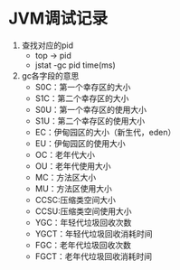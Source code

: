 # JVM调试记录

1. 查找对应的pid
   - top -> pid
   - jstat  -gc pid time(ms)
2. gc各字段的意思
   - S0C：第一个幸存区的大小
   - S1C：第二个幸存区的大小
   - S0U：第一个幸存区的使用大小
   - S1U：第二个幸存区的使用大小
   - EC：伊甸园区的大小（新生代，eden）
   - EU：伊甸园区的使用大小
   - OC：老年代大小
   - OU：老年代使用大小
   - MC：方法区大小
   - MU：方法区使用大小
   - CCSC:压缩类空间大小
   - CCSU:压缩类空间使用大小
   - YGC：年轻代垃圾回收次数
   - YGCT：年轻代垃圾回收消耗时间
   - FGC：老年代垃圾回收次数
   - FGCT：老年代垃圾回收消耗时间